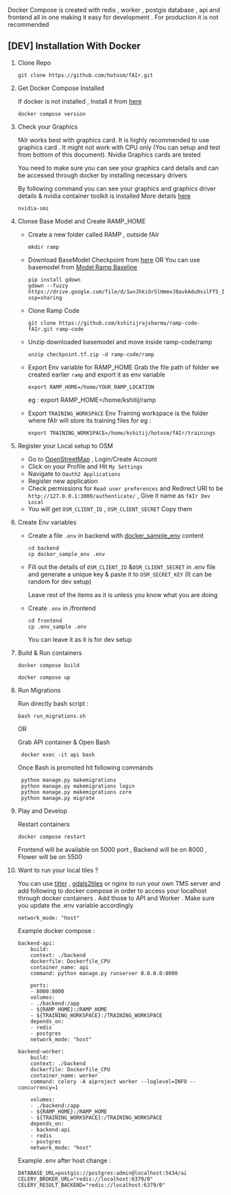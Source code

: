 Docker Compose is created with redis , worker , postgis database ,  api and frontend all in one making it easy for development . For production it is not recommended

## [DEV] Installation With Docker 

1. Clone Repo 

    ```
    git clone https://github.com/hotosm/fAIr.git
    ```

2. Get Docker Compose Installed 

    If docker is not installed , Install it from [here](https://docs.docker.com/engine/install/) 
    ```
    docker compose version
    ```

3. Check your Graphics 

    fAIr works best with graphics card. It is highly recommended to use graphics card . It might not work with CPU only (You can setup and test from bottom of this document). Nvidia Graphics cards are tested 

    You need to make sure you can see your graphics card details and can be accessed through docker by installing necessary drivers

    By following command you can see your graphics and graphics driver details & nvidia container toolkit is installed More details [here](https://docs.nvidia.com/datacenter/cloud-native/container-toolkit/latest/install-guide.html)
    ```
    nvidia-smi
    ```

4. Clonse Base Model and Create RAMP_HOME

    - Create a new folder called RAMP , outside fAIr

        ```
        mkdir ramp
        ```
    - Download BaseModel Checkpoint from [here](https://drive.google.com/file/d/1wvJhkiOrSlHmmvJ0avkAdu9sslFf5_I0/view?usp=sharing) 
        OR You can use basemodel from [Model Ramp Baseline](https://github.com/radiantearth/model_ramp_baseline/tree/main/data/input/checkpoint.tf)
        ```
        pip install gdown
        gdown --fuzzy https://drive.google.com/file/d/1wvJhkiOrSlHmmvJ0avkAdu9sslFf5_I0/view?usp=sharing
        ```
    - Clone Ramp Code 

        ```
        git clone https://github.com/kshitijrajsharma/ramp-code-fAIr.git ramp-code
        ```
    - Unzip downloaded basemodel and move inside ramp-code/ramp

        ```
        unzip checkpoint.tf.zip -d ramp-code/ramp  
        ```
    - Export Env variable for RAMP_HOME 
        Grab the file path of folder we created earlier ```ramp``` and export it as env variable
        ```
        export RAMP_HOME=/home/YOUR_RAMP_LOCATION
        ```
        eg : export RAMP_HOME=/home/kshitij/ramp

    - Export ```TRAINING_WORKSPACE``` Env
        Training workspace is the folder where fAIr will store its training files 
        for eg :
        ```
        export TRAINING_WORKSPACE=/home/kshitij/hotosm/fAIr/trainings
        ```

5. Register your Local setup to OSM 

    - Go to [OpenStreetMap](https://www.openstreetmap.org/) , Login/Create Account
    - Click on your Profile and Hit ```My Settings```
    - Navigate to ```Oauth2 Applications```
    - Register new application 
    - Check permissions for ```Read user preferences``` and Redirect URI to be ```http://127.0.0.1:3000/authenticate/``` , Give it name as ```fAIr Dev Local```
    - You will get ```OSM_CLIENT_ID``` , ```OSM_CLIENT_SECRET``` Copy them 

6. Create Env variables 
    - Create a file ```.env``` in backend with [docker_sample_env](../backend/docker_sample_env) content 
        ```
        cd backend
        cp docker_sample_env .env
        ```
    - Fill out the details of ```OSM_CLIENT_ID``` &```OSM_CLIENT_SECRET``` in .env file and generate a unique key & paste it to ```OSM_SECRET_KEY``` (It can be random for dev setup)
    
        Leave rest of the items as it is unless you know what you are doing

    - Create ```.env``` in /frontend
        ```
        cd frontend
        cp .env_sample .env
        ```
        You can leave it as it is for dev setup
    
7. Build & Run containers 

    ```
    docker compose build
    ```

    ```
    docker compose up
    ```

8. Run Migrations 

    Run directly bash script : 

    ```
    bash run_migrations.sh
    ```

    OR 

    Grab API container & Open Bash

        docker exec -it api bash


    Once Bash is promoted hit following commands 

        python manage.py makemigrations
        python manage.py makemigrations login
        python manage.py makemigrations core
        python manage.py migrate

9. Play and Develop 

    Restart containers 

    ```
    docker compose restart
    ```

    Frontend will be available on 5000 port , Backend will be on 8000 , Flower will be on 5500 

10. Want to run your local tiles ? 

    You can use [titler](https://github.com/developmentseed/titiler) , [gdals2tiles](https://gdal.org/programs/gdal2tiles.html) or nginx to run your own TMS server and add following to docker compose in order to access your localhost through docker containers . Add those to API and Worker . Make sure you update the .env variable accordingly 

    ```
    network_mode: "host"
    ```
    Example docker compose : 

    ```
    backend-api:
        build:
        context: ./backend
        dockerfile: Dockerfile_CPU
        container_name: api
        command: python manage.py runserver 0.0.0.0:8000

        ports:
        - 8000:8000
        volumes:
        - ./backend:/app
        - ${RAMP_HOME}:/RAMP_HOME
        - ${TRAINING_WORKSPACE}:/TRAINING_WORKSPACE
        depends_on:
        - redis
        - postgres
        network_mode: "host"

    backend-worker:
        build:
        context: ./backend
        dockerfile: Dockerfile_CPU
        container_name: worker
        command: celery -A aiproject worker --loglevel=INFO --concurrency=1

        volumes:
        - ./backend:/app
        - ${RAMP_HOME}:/RAMP_HOME
        - ${TRAINING_WORKSPACE}:/TRAINING_WORKSPACE
        depends_on:
        - backend-api
        - redis
        - postgres
        network_mode: "host"
    ```

    Example .env after host change : 

    ```
    DATABASE_URL=postgis://postgres:admin@localhost:5434/ai
    CELERY_BROKER_URL="redis://localhost:6379/0"
    CELERY_RESULT_BACKEND="redis://localhost:6379/0"
    ```